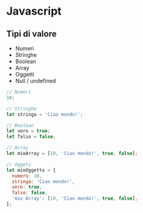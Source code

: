 # Javascript

## Tipi di valore

- Numeri
- Stringhe
- Boolean
- Array
- Oggetti
- Null / undefined

```javascript
// Numeri
10;

// Stringhe
let stringa = 'Ciao mondo!';

// Boolean
let vero = true;
let falso = false;

// Array
let mioArray = [10, 'Ciao mondo!', true, false];

// Oggeti
let mioOggetto = {
  numero: 10,
  stringa: 'Ciao mondo!',
  vero: true,
  falso: false,
  'mio Array': [10, 'Ciao mondo!', true, false],
};
```
